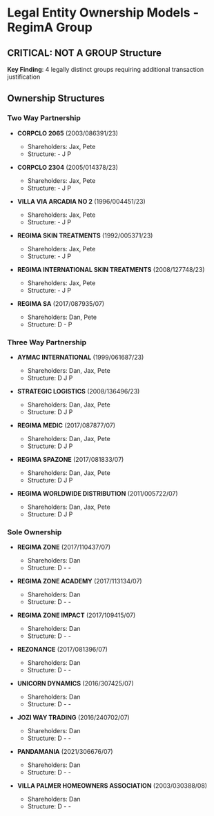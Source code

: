 # Legal Entity Ownership Models - RegimA Group

## CRITICAL: NOT A GROUP Structure

**Key Finding**: 4 legally distinct groups requiring additional transaction justification

## Ownership Structures

### Two Way Partnership
- **CORPCLO 2065** (2003/086391/23)
  - Shareholders: Jax, Pete
  - Structure: - J P

- **CORPCLO 2304** (2005/014378/23)
  - Shareholders: Jax, Pete
  - Structure: - J P

- **VILLA VIA ARCADIA NO 2** (1996/004451/23)
  - Shareholders: Jax, Pete
  - Structure: - J P

- **REGIMA SKIN TREATMENTS** (1992/005371/23)
  - Shareholders: Jax, Pete
  - Structure: - J P

- **REGIMA INTERNATIONAL SKIN TREATMENTS** (2008/127748/23)
  - Shareholders: Jax, Pete
  - Structure: - J P

- **REGIMA SA** (2017/087935/07)
  - Shareholders: Dan, Pete
  - Structure: D - P

### Three Way Partnership
- **AYMAC INTERNATIONAL** (1999/061687/23)
  - Shareholders: Dan, Jax, Pete
  - Structure: D J P

- **STRATEGIC LOGISTICS** (2008/136496/23)
  - Shareholders: Dan, Jax, Pete
  - Structure: D J P

- **REGIMA MEDIC** (2017/087877/07)
  - Shareholders: Dan, Jax, Pete
  - Structure: D J P

- **REGIMA SPAZONE** (2017/081833/07)
  - Shareholders: Dan, Jax, Pete
  - Structure: D J P

- **REGIMA WORLDWIDE DISTRIBUTION** (2011/005722/07)
  - Shareholders: Dan, Jax, Pete
  - Structure: D J P

### Sole Ownership
- **REGIMA ZONE** (2017/110437/07)
  - Shareholders: Dan
  - Structure: D - -

- **REGIMA ZONE ACADEMY** (2017/113134/07)
  - Shareholders: Dan
  - Structure: D - -

- **REGIMA ZONE IMPACT** (2017/109415/07)
  - Shareholders: Dan
  - Structure: D - -

- **REZONANCE** (2017/081396/07)
  - Shareholders: Dan
  - Structure: D - -

- **UNICORN DYNAMICS** (2016/307425/07)
  - Shareholders: Dan
  - Structure: D - -

- **JOZI WAY TRADING** (2016/240702/07)
  - Shareholders: Dan
  - Structure: D - -

- **PANDAMANIA** (2021/306676/07)
  - Shareholders: Dan
  - Structure: D - -

- **VILLA PALMER HOMEOWNERS ASSOCIATION** (2003/030388/08)
  - Shareholders: Dan
  - Structure: D - -

